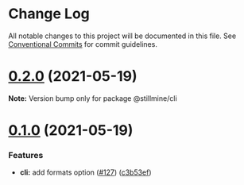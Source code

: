 # Change Log

All notable changes to this project will be documented in this file.
See [Conventional Commits](https://conventionalcommits.org) for commit guidelines.

# [0.2.0](https://github.com/stillmine/packages/compare/v0.1.0...v0.2.0) (2021-05-19)

**Note:** Version bump only for package @stillmine/cli





# [0.1.0](https://github.com/stillmine/packages/compare/v0.0.2...v0.1.0) (2021-05-19)


### Features

* **cli:** add formats option ([#127](https://github.com/stillmine/packages/issues/127)) ([c3b53ef](https://github.com/stillmine/packages/commit/c3b53ef0b1c3cb4259c348f9d078ac5004ef2e0e))
